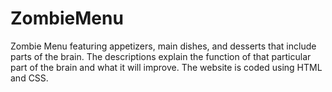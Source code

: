 # ZombieMenu
Zombie Menu featuring appetizers, main dishes, and desserts that include parts of the brain. The descriptions explain the function of that particular part of the brain and what it will improve. The website is coded using HTML and CSS.